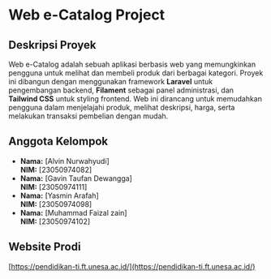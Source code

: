
# Web e-Catalog Project

## Deskripsi Proyek

Web e-Catalog adalah sebuah aplikasi berbasis web yang memungkinkan pengguna untuk melihat dan membeli produk dari berbagai kategori. Proyek ini dibangun dengan menggunakan framework **Laravel** untuk pengembangan backend, **Filament** sebagai panel administrasi, dan **Tailwind CSS** untuk styling frontend. Web ini dirancang untuk memudahkan pengguna dalam menjelajahi produk, melihat deskripsi, harga, serta melakukan transaksi pembelian dengan mudah.

## Anggota Kelompok
- **Nama:** [Alvin Nurwahyudi]  
  **NIM:** [23050974082]  
- **Nama:** [Gavin Taufan Dewangga]  
  **NIM:** [23050974111]  
- **Nama:** [Yasmin Arafah]  
  **NIM:** [23050974098]  
- **Nama:** [Muhammad Faizal zain]  
  **NIM:** [23050974102]  

## Website Prodi
[https://pendidikan-ti.ft.unesa.ac.id/](https://pendidikan-ti.ft.unesa.ac.id/)


